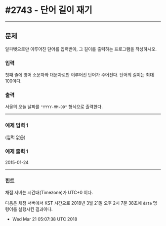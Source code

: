 # #2743 - 단어 길이 재기

---

## 문제
알파벳으로만 이루어진 단어를 입력받아, 그 길이를 출력하는 프로그램을 작성하시오.

### 입력
첫째 줄에 영어 소문자와 대문자로만 이루어진 단어가 주어진다. 단어의 길이는 최대 100이다.

### 출력
서울의 오늘 날짜를 `"YYYY-MM-DD"` 형식으로 출력한다.

---

### 예제 입력 1
(입력 없음)

### 예제 출력 1
2015-01-24

---

### 힌트
채점 서버는 시간대(Timezone)가 UTC+0 이다.

다음은 채점 서버에서 KST 시간으로 2018년 3월 21일 오후 2시 7분 38초에 `date` 명령어를 실행시킨 결과이다.
- Wed Mar 21 05:07:38 UTC 2018
